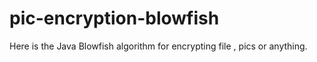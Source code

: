 # pic-encryption-blowfish


Here is the Java Blowfish algorithm for encrypting file , pics or anything.
